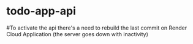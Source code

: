 # todo-app-api

#To activate the api there's a need to rebuild the last commit on Render Cloud Application (the server goes down with inactivity)
